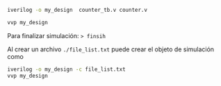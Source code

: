 ```bash
iverilog -o my_design  counter_tb.v counter.v
```

```bash
vvp my_design
```
Para finalizar simulación: `> finsih`

Al crear un archivo `./file_list.txt` puede crear el objeto de simulación como

```bash
iverilog -o my_design -c file_list.txt
vvp my_design
```
